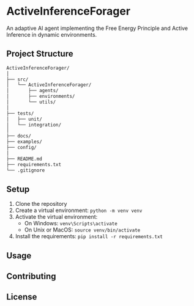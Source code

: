 # ActiveInferenceForager

An adaptive AI agent implementing the Free Energy Principle and Active Inference in dynamic environments.

## Project Structure

```txt
ActiveInferenceForager/
│
├── src/
│   └── ActiveInferenceForager/
│       ├── agents/
│       ├── environments/
│       └── utils/
│
├── tests/
│   ├── unit/
│   └── integration/
│
├── docs/
├── examples/
├── config/
│
├── README.md
├── requirements.txt
└── .gitignore
```

## Setup

1. Clone the repository
2. Create a virtual environment: `python -m venv venv`
3. Activate the virtual environment:
   - On Windows: `venv\Scripts\activate`
   - On Unix or MacOS: `source venv/bin/activate`
4. Install the requirements: `pip install -r requirements.txt`

## Usage

## Contributing

## License
